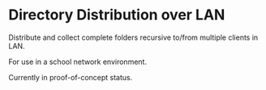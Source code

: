 # Directory Distribution over LAN

Distribute and collect complete folders recursive to/from multiple clients in LAN.

For use in a school network environment.

Currently in proof-of-concept status.

